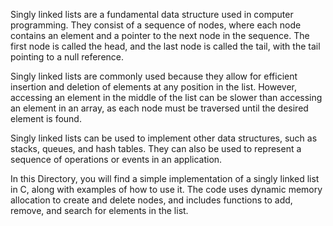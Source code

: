 Singly linked lists are a fundamental data structure used in computer programming. They consist of a sequence of nodes, where each node contains an element and a pointer to the next node in the sequence. The first node is called the head, and the last node is called the tail, with the tail pointing to a null reference.

Singly linked lists are commonly used because they allow for efficient insertion and deletion of elements at any position in the list. However, accessing an element in the middle of the list can be slower than accessing an element in an array, as each node must be traversed until the desired element is found.

Singly linked lists can be used to implement other data structures, such as stacks, queues, and hash tables. They can also be used to represent a sequence of operations or events in an application.

In this Directory, you will find a simple implementation of a singly linked list in C, along with examples of how to use it. The code uses dynamic memory allocation to create and delete nodes, and includes functions to add, remove, and search for elements in the list. 
